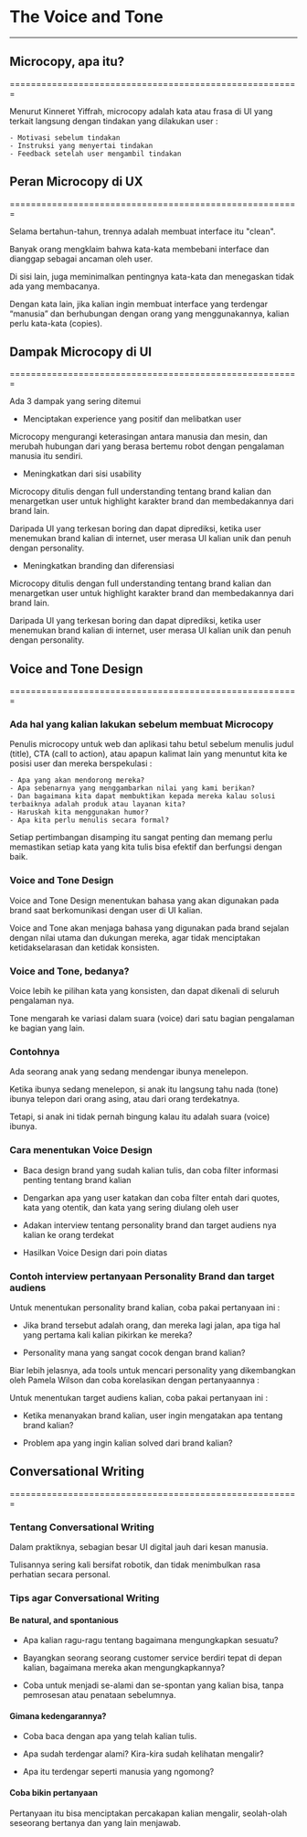 # The Voice and Tone
-------------------------------------------------------

## Microcopy, apa itu?
=======================================================

Menurut Kinneret Yiffrah, microcopy adalah kata atau frasa di UI yang terkait langsung dengan tindakan yang dilakukan user :

    - Motivasi sebelum tindakan
    - Instruksi yang menyertai tindakan
    - Feedback setelah user mengambil tindakan

## Peran Microcopy di UX
=======================================================

Selama bertahun-tahun, trennya adalah membuat interface itu "clean".

Banyak orang mengklaim bahwa kata-kata membebani interface dan dianggap sebagai ancaman oleh user.

Di sisi lain, juga meminimalkan pentingnya kata-kata dan menegaskan tidak ada yang membacanya.

Dengan kata lain, jika kalian ingin membuat
interface yang terdengar “manusia” dan berhubungan dengan orang yang menggunakannya, kalian perlu kata-kata (copies).

## Dampak Microcopy di UI
=======================================================

Ada 3 dampak yang sering ditemui

- Menciptakan experience yang positif dan melibatkan user

Microcopy mengurangi keterasingan antara manusia dan mesin, dan merubah hubungan dari yang berasa bertemu robot dengan pengalaman manusia itu sendiri.

- Meningkatkan dari sisi usability

Microcopy ditulis dengan full understanding tentang brand kalian dan menargetkan user untuk highlight karakter brand dan  membedakannya dari brand lain.

Daripada UI yang terkesan boring dan dapat diprediksi, ketika user menemukan brand kalian di internet, user merasa UI kalian unik dan penuh dengan personality.

- Meningkatkan branding dan diferensiasi

Microcopy ditulis dengan full understanding tentang brand kalian dan menargetkan user untuk highlight karakter brand dan  membedakannya dari brand lain.

Daripada UI yang terkesan boring dan dapat diprediksi, ketika user menemukan brand kalian di internet, user merasa UI kalian unik dan penuh dengan personality.

## Voice and Tone Design
=======================================================

### Ada hal yang kalian lakukan sebelum membuat Microcopy 

Penulis microcopy untuk web dan aplikasi tahu betul sebelum menulis judul (title), CTA (call to action), atau apapun kalimat lain yang menuntut kita ke posisi user dan mereka berspekulasi :

    - Apa yang akan mendorong mereka?
    - Apa sebenarnya yang menggambarkan nilai yang kami berikan?
    - Dan bagaimana kita dapat membuktikan kepada mereka kalau solusi terbaiknya adalah produk atau layanan kita?
    - Haruskah kita menggunakan humor?
    - Apa kita perlu menulis secara formal?

Setiap pertimbangan disamping itu sangat penting dan memang perlu memastikan setiap kata yang kita tulis bisa efektif dan berfungsi dengan baik.

### Voice and Tone Design

Voice and Tone Design menentukan bahasa yang akan digunakan pada brand saat berkomunikasi dengan user di UI kalian.

Voice and Tone akan menjaga bahasa yang digunakan pada brand sejalan dengan nilai utama dan dukungan mereka, agar tidak menciptakan ketidakselarasan dan ketidak konsisten.

### Voice and Tone, bedanya?

Voice lebih ke pilihan kata yang konsisten, dan dapat dikenali di seluruh pengalaman nya.

Tone mengarah ke variasi dalam suara (voice) dari satu bagian pengalaman ke bagian yang lain.

### Contohnya

Ada seorang anak yang sedang mendengar ibunya menelepon.

Ketika ibunya sedang menelepon, si anak itu langsung tahu nada (tone) ibunya telepon dari orang asing, atau dari orang terdekatnya.

Tetapi, si anak ini tidak pernah bingung kalau itu adalah suara (voice) ibunya.

### Cara menentukan Voice Design

- Baca design brand yang sudah kalian tulis, dan coba filter informasi penting tentang brand kalian

- Dengarkan apa yang user katakan dan coba filter entah dari quotes, kata yang otentik, dan kata yang sering diulang oleh user

- Adakan interview tentang personality brand dan target audiens nya kalian ke orang terdekat

- Hasilkan Voice Design dari poin diatas

### Contoh interview pertanyaan Personality Brand dan target audiens

Untuk menentukan personality brand kalian, coba pakai pertanyaan ini :

- Jika brand tersebut adalah orang, dan mereka lagi jalan, apa tiga hal yang pertama kali kalian pikirkan ke mereka?

- Personality mana yang sangat cocok dengan brand kalian?

Biar lebih jelasnya, ada tools untuk mencari personality yang dikembangkan oleh Pamela Wilson dan coba korelasikan dengan pertanyaannya :

Untuk menentukan target audiens kalian, coba pakai pertanyaan ini :

- Ketika menanyakan brand kalian, user ingin mengatakan apa tentang brand kalian?

- Problem apa yang ingin kalian solved dari brand kalian?

## Conversational Writing
=======================================================

### Tentang Conversational Writing

Dalam praktiknya, sebagian besar UI digital jauh dari kesan manusia.

Tulisannya sering kali bersifat robotik, dan tidak menimbulkan rasa perhatian secara personal.

### Tips agar Conversational Writing

#### Be natural, and spontanious

- Apa kalian ragu-ragu tentang bagaimana mengungkapkan sesuatu?

- Bayangkan seorang seorang customer service berdiri tepat di depan kalian, bagaimana mereka akan mengungkapkannya?

- Coba untuk menjadi se-alami dan se-spontan yang kalian bisa, tanpa pemrosesan atau penataan sebelumnya.

#### Gimana kedengarannya?

- Coba baca dengan apa yang telah kalian tulis. 

- Apa sudah terdengar alami? Kira-kira sudah kelihatan mengalir?

- Apa itu terdengar seperti manusia yang ngomong?

#### Coba bikin pertanyaan

Pertanyaan itu bisa menciptakan percakapan kalian mengalir, seolah-olah seseorang bertanya dan yang lain menjawab.

